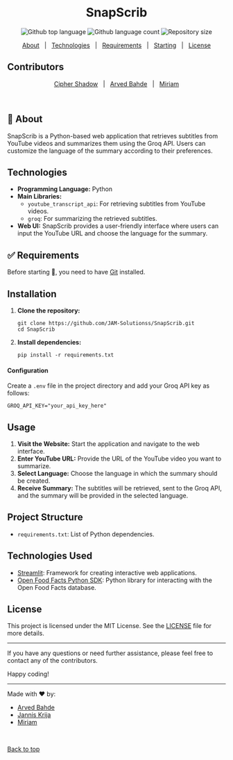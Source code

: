 <div align="center" id="top"> 
  &#xa0;
</div>

<h1 align="center">SnapScrib</h1>

<p align="center">
  <img alt="Github top language" src="https://img.shields.io/github/languages/top/JAM-Solutionss/SnapScrib?color=56BEB8">

  <img alt="Github language count" src="https://img.shields.io/github/languages/count/JAM-Solutionss/SnapScrib?color=56BEB8">

  <img alt="Repository size" src="https://img.shields.io/github/repo-size/JAM-Solutionss/SnapScrib?color=56BEB8">
</p>

<p align="center">
  <a href="#dart-about">About</a> &#xa0; | &#xa0; 
  <a href="#rocket-technologies">Technologies</a> &#xa0; | &#xa0;
  <a href="#white_check_mark-requirements">Requirements</a> &#xa0; | &#xa0;
  <a href="#checkered_flag-starting">Starting</a> &#xa0; | &#xa0;
  <a href="#memo-license">License</a>
</p>

## Contributors

<p align="center">
  <a href="https://github.com/cipher-shad0w" target="_blank">Cipher Shadow</a> &#xa0; | &#xa0;
  <a href="https://github.com/arvedb" target="_blank">Arved Bahde</a> &#xa0; | &#xa0;
  <a href="https://github.com/mirixy" target="_blank">Miriam</a>
</p>

<br>

## :dart: About ##

SnapScrib is a Python-based web application that retrieves subtitles from YouTube videos and summarizes them using the Groq API. Users can customize the language of the summary according to their preferences.


## Technologies ##
- **Programming Language:** Python
- **Main Libraries:**
  - `youtube_transcript_api`: For retrieving subtitles from YouTube videos.
  - `groq`: For summarizing the retrieved subtitles.
- **Web UI:** SnapScrib provides a user-friendly interface where users can input the YouTube URL and choose the language for the summary.

## :white_check_mark: Requirements ##

Before starting :checkered_flag:, you need to have [Git](https://git-scm.com) installed.


## Installation

1. **Clone the repository:**
   ```
   git clone https://github.com/JAM-Solutionss/SnapScrib.git
   cd SnapScrib
   ```

2. **Install dependencies:**
   ```
   pip install -r requirements.txt
   ```

#### Configuration
Create a `.env` file in the project directory and add your Groq API key as follows:

```plaintext
GROQ_API_KEY="your_api_key_here"
```

## Usage

1. **Visit the Website:** Start the application and navigate to the web interface.
2. **Enter YouTube URL:** Provide the URL of the YouTube video you want to summarize.
3. **Select Language:** Choose the language in which the summary should be created.
4. **Receive Summary:** The subtitles will be retrieved, sent to the Groq API, and the summary will be provided in the selected language.

## Project Structure

- `requirements.txt`: List of Python dependencies.

## Technologies Used

- [Streamlit](https://streamlit.io/): Framework for creating interactive web applications.
- [Open Food Facts Python SDK](https://github.com/openfoodfacts/openfoodfacts-python): Python library for interacting with the Open Food Facts database.

## License

This project is licensed under the MIT License. See the [LICENSE](LICENSE) file for more details.

---

If you have any questions or need further assistance, please feel free to contact any of the contributors.

Happy coding!

---

Made with :heart: by:
- [Arved Bahde](https://github.com/arvedb)
- [Jannis Krija](https://github.com/cipher-shad0w)
- [Miriam](https://github.com/mirixy)

&#xa0;

<a href="#top">Back to top</a>